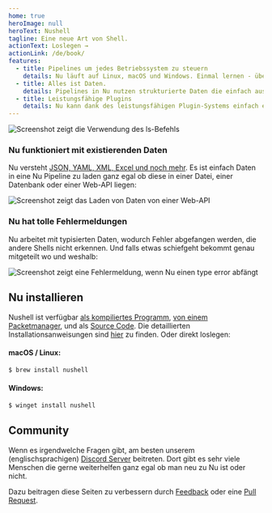 ```yaml
---
home: true
heroImage: null
heroText: Nushell
tagline: Eine neue Art von Shell.
actionText: Loslegen →
actionLink: /de/book/
features:
  - title: Pipelines um jedes Betriebssystem zu steuern
    details: Nu läuft auf Linux, macOS und Windows. Einmal lernen - überall verwenden.
  - title: Alles ist Daten.
    details: Pipelines in Nu nutzen strukturierte Daten die einfach ausgewählt, gefiltert und sortiert werden können. Nie wieder Strings parsen, sondern direkt anfangen Probleme zu lösen.
  - title: Leistungsfähige Plugins
    details: Nu kann dank des leistungsfähigen Plugin-Systems einfach erweitert werden.
---
```


<img src="https://www.nushell.sh/frontpage/ls-example.png" alt="Screenshot zeigt die Verwendung des ls-Befehls" class="hero"/>

### Nu funktioniert mit existierenden Daten

Nu versteht [JSON, YAML, XML, Excel und noch mehr](/book/loading_data.html). Es ist einfach Daten in eine Nu Pipeline zu laden ganz egal ob diese in einer Datei, einer Datenbank oder einer Web-API liegen:

<img src="https://www.nushell.sh/frontpage/fetch-example.png" alt="Screenshot zeigt das Laden von Daten von einer Web-API" class="hero"/>

### Nu hat tolle Fehlermeldungen

Nu arbeitet mit typisierten Daten, wodurch Fehler abgefangen werden, die andere Shells nicht erkennen. Und falls etwas schiefgeht bekommt genau mitgeteilt wo und weshalb:

<img src="https://www.nushell.sh/frontpage/miette-example.png" alt="Screenshot zeigt eine Fehlermeldung, wenn Nu einen type error abfängt" class="hero"/>

## Nu installieren

Nushell ist verfügbar [als kompiliertes Programm](https://github.com/nushell/nushell/releases), [von einem Packetmanager](https://repology.org/project/nushell/versions), und als [Source Code](https://github.com/nushell/nushell). Die detaillierten Installationsanweisungen sind [hier](/de/book/installation.html) zu finden. Oder direkt loslegen:

#### macOS / Linux:

```sh
$ brew install nushell
```

#### Windows:

```powershell
$ winget install nushell
```

## Community

Wenn es irgendwelche Fragen gibt, am besten unserem (englischsprachigen) [Discord Server](https://discord.gg/NtAbbGn) beitreten. Dort gibt es sehr viele Menschen die gerne weiterhelfen ganz egal ob man neu zu Nu ist oder nicht.

Dazu beitragen diese Seiten zu verbessern durch [Feedback](https://github.com/nushell/nushell.github.io/issues) oder eine [Pull Request](https://github.com/nushell/nushell.github.io/pulls).
